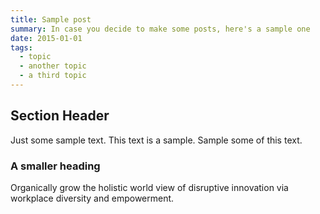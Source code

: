 ```yaml
---
title: Sample post
summary: In case you decide to make some posts, here's a sample one
date: 2015-01-01
tags:
  - topic
  - another topic
  - a third topic
---
```


## Section Header

Just some sample text. This text is a sample. Sample some of this text.

### A smaller heading

Organically grow the holistic world view of disruptive innovation via workplace diversity and empowerment.
